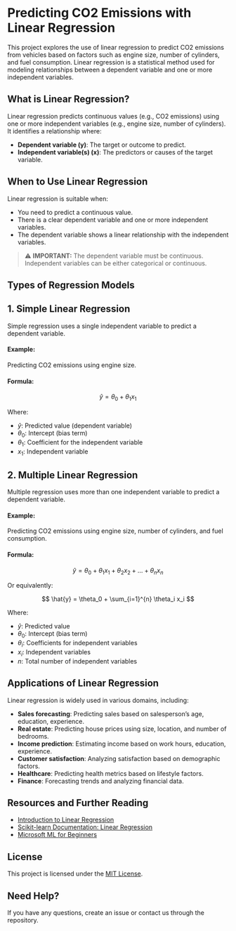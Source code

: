 # Predicting CO2 Emissions with Linear Regression

This project explores the use of linear regression to predict CO2 emissions from vehicles based on factors such as engine size, number of cylinders, and fuel consumption. Linear regression is a statistical method used for modeling relationships between a dependent variable and one or more independent variables.


## What is Linear Regression?

Linear regression predicts continuous values (e.g., CO2 emissions) using one or more independent variables (e.g., engine size, number of cylinders). It identifies a relationship where:

- **Dependent variable (y)**: The target or outcome to predict.
- **Independent variable(s) (x)**: The predictors or causes of the target variable.

## When to Use Linear Regression

Linear regression is suitable when:

- You need to predict a continuous value.
- There is a clear dependent variable and one or more independent variables.
- The dependent variable shows a linear relationship with the independent variables.

> :warning: **IMPORTANT:**
> The dependent variable must be continuous. Independent variables can be either categorical or continuous.



## Types of Regression Models

## 1. Simple Linear Regression

Simple regression uses a single independent variable to predict a dependent variable.

#### Example:
Predicting CO2 emissions using engine size.

#### Formula:
$$
\hat{y} = \theta_0 + \theta_1 x_1
$$

Where:
- $\hat{y}$: Predicted value (dependent variable)
- $\theta_0$: Intercept (bias term)
- $\theta_1$: Coefficient for the independent variable
- $x_1$: Independent variable



## 2. Multiple Linear Regression

Multiple regression uses more than one independent variable to predict a dependent variable.

#### Example:
Predicting CO2 emissions using engine size, number of cylinders, and fuel consumption.

#### Formula:
$$
\hat{y} = \theta_0 + \theta_1 x_1 + \theta_2 x_2 + \dots + \theta_n x_n
$$

Or equivalently:

$$
\hat{y} = \theta_0 + \sum_{i=1}^{n} \theta_i x_i
$$

Where:
- $\hat{y}$: Predicted value
- $\theta_0$: Intercept (bias term)
- $\theta_i$: Coefficients for independent variables
- $x_i$: Independent variables
- $n$: Total number of independent variables



## Applications of Linear Regression

Linear regression is widely used in various domains, including:

- **Sales forecasting**: Predicting sales based on salesperson’s age, education, experience.
- **Real estate**: Predicting house prices using size, location, and number of bedrooms.
- **Income prediction**: Estimating income based on work hours, education, experience.
- **Customer satisfaction**: Analyzing satisfaction based on demographic factors.
- **Healthcare**: Predicting health metrics based on lifestyle factors.
- **Finance**: Forecasting trends and analyzing financial data.


## Resources and Further Reading

- [Introduction to Linear Regression](https://en.wikipedia.org/wiki/Linear_regression)
- [Scikit-learn Documentation: Linear Regression](https://scikit-learn.org/stable/modules/linear_model.html#ordinary-least-squares)
- [Microsoft ML for Beginners](https://github.com/microsoft/ML-For-Beginners)


## License

This project is licensed under the [MIT License](LICENSE).


## Need Help?

If you have any questions, create an issue or contact us through the repository.
